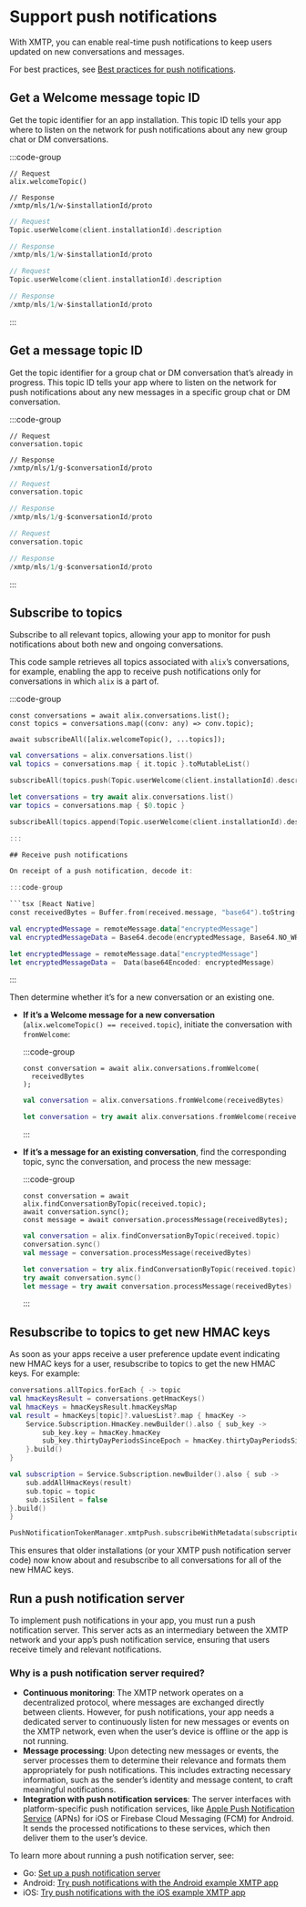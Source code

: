 # Support push notifications

With XMTP, you can enable real-time push notifications to keep users updated on new conversations and messages.

For best practices, see [Best practices for push notifications](#best-practices-for-push-notifications).

## Get a Welcome message topic ID

Get the topic identifier for an app installation. This topic ID tells your app where to listen on the network for push notifications about any new group chat or DM conversations.

:::code-group

```tsx [React Native]
// Request
alix.welcomeTopic()

// Response
/xmtp/mls/1/w-$installationId/proto
```

```kotlin [Kotlin]
// Request
Topic.userWelcome(client.installationId).description

// Response
/xmtp/mls/1/w-$installationId/proto
```

```swift [Swift]
// Request
Topic.userWelcome(client.installationId).description

// Response
/xmtp/mls/1/w-$installationId/proto
```

:::

## Get a message topic ID

Get the topic identifier for a group chat or DM conversation that’s already in progress. This topic ID tells your app where to listen on the network for push notifications about any new messages in a specific group chat or DM conversation.

:::code-group

```tsx [React Native]
// Request
conversation.topic

// Response
/xmtp/mls/1/g-$conversationId/proto
```

```kotlin [Kotlin]
// Request
conversation.topic

// Response
/xmtp/mls/1/g-$conversationId/proto
```

```swift [Swift]
// Request
conversation.topic

// Response
/xmtp/mls/1/g-$conversationId/proto
```

:::

## Subscribe to topics

Subscribe to all relevant topics, allowing your app to monitor for push notifications about both new and ongoing conversations.

This code sample retrieves all topics associated with `alix`’s conversations, for example, enabling the app to receive push notifications only for conversations in which `alix` is a part of.

:::code-group

```tsx [React Native]
const conversations = await alix.conversations.list();
const topics = conversations.map((conv: any) => conv.topic);

await subscribeAll([alix.welcomeTopic(), ...topics]);
```

```kotlin [Kotlin]
val conversations = alix.conversations.list()
val topics = conversations.map { it.topic }.toMutableList()

subscribeAll(topics.push(Topic.userWelcome(client.installationId).description))
```

```swift [Swift]
let conversations = try await alix.conversations.list()
var topics = conversations.map { $0.topic }

subscribeAll(topics.append(Topic.userWelcome(client.installationId).description))```

:::

## Receive push notifications

On receipt of a push notification, decode it:

:::code-group

```tsx [React Native]
const receivedBytes = Buffer.from(received.message, "base64").toString("utf-8");
```

```kotlin [Kotlin]
val encryptedMessage = remoteMessage.data["encryptedMessage"]
val encryptedMessageData = Base64.decode(encryptedMessage, Base64.NO_WRAP)
```

```swift [Swift]
let encryptedMessage = remoteMessage.data["encryptedMessage"]
let encryptedMessageData =  Data(base64Encoded: encryptedMessage)
```

:::

Then determine whether it’s for a new conversation or an existing one.

- **If it’s a Welcome message for a new conversation** (`alix.welcomeTopic() == received.topic`), initiate the conversation with `fromWelcome`:

  :::code-group

  ```tsx [React Native]
  const conversation = await alix.conversations.fromWelcome(
    receivedBytes
  );
  ```

  ```kotlin [Kotlin]
  val conversation = alix.conversations.fromWelcome(receivedBytes)
  ```

  ```swift [Swift]
  let conversation = try await alix.conversations.fromWelcome(receivedBytes)
  ```

  :::

- **If it’s a message for an existing conversation**, find the corresponding topic, sync the conversation, and process the new message:

  :::code-group

  ```tsx [React Native]
  const conversation = await alix.findConversationByTopic(received.topic);
  await conversation.sync();
  const message = await conversation.processMessage(receivedBytes);
  ```

  ```kotlin [Kotlin]
  val conversation = alix.findConversationByTopic(received.topic)
  conversation.sync()
  val message = conversation.processMessage(receivedBytes)
  ```

  ```swift [Swift]
  let conversation = try alix.findConversationByTopic(received.topic)
  try await conversation.sync()
  let message = try await conversation.processMessage(receivedBytes)
  ```

  :::

## Resubscribe to topics to get new HMAC keys

As soon as your apps receive a user preference update event indicating new HMAC keys for a user, resubscribe to topics to get the new HMAC keys. For example:

```kotlin [Kotlin]
conversations.allTopics.forEach { -> topic
val hmacKeysResult = conversations.getHmacKeys()
val hmacKeys = hmacKeysResult.hmacKeysMap
val result = hmacKeys[topic]?.valuesList?.map { hmacKey ->
    Service.Subscription.HmacKey.newBuilder().also { sub_key ->
        sub_key.key = hmacKey.hmacKey
        sub_key.thirtyDayPeriodsSinceEpoch = hmacKey.thirtyDayPeriodsSinceEpoch
    }.build()
}

val subscription = Service.Subscription.newBuilder().also { sub ->
    sub.addAllHmacKeys(result)
    sub.topic = topic
    sub.isSilent = false
}.build()
}

PushNotificationTokenManager.xmtpPush.subscribeWithMetadata(subscription)
```

This ensures that older installations (or your XMTP push notification server code) now know about and resubscribe to all conversations for all of the new HMAC keys.

## Run a push notification server

To implement push notifications in your app, you must run a push notification server. This server acts as an intermediary between the XMTP network and your app’s push notification service, ensuring that users receive timely and relevant notifications.

### Why is a push notification server required?

- **Continuous monitoring**: The XMTP network operates on a decentralized protocol, where messages are exchanged directly between clients. However, for push notifications, your app needs a dedicated server to continuously listen for new messages or events on the XMTP network, even when the user’s device is offline or the app is not running.
- **Message processing**: Upon detecting new messages or events, the server processes them to determine their relevance and formats them appropriately for push notifications. This includes extracting necessary information, such as the sender’s identity and message content, to craft meaningful notifications.
- **Integration with push notification services**: The server interfaces with platform-specific push notification services, like [Apple Push Notification Service](#understand-apple-entitlements-for-ios-apps) (APNs) for iOS or Firebase Cloud Messaging (FCM) for Android. It sends the processed notifications to these services, which then deliver them to the user’s device.

To learn more about running a push notification server, see:

- Go: [Set up a push notification server](/inboxes/push-notifs/pn-server)
- Android: [Try push notifications with the Android example XMTP app](/inboxes/push-notifs/android-pn)
- iOS: [Try push notifications with the iOS example XMTP app](/inboxes/push-notifs/ios-pn)
